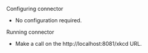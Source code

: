 Configuring connector

- No configuration required.


Running connector

- Make a call on the http://localhost:8081/xkcd URL.